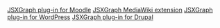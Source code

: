 <a href="https://github.com/jsxgraph/moodle-filter_jsxgraph">JSXGraph plug-in for Moodle</a>
<a href="https://github.com/jsxgraph/jsxgraph">JSXGraph MediaWiki extension</a>
<a href="https://wordpress.org/plugins/jsxgraph/">JSXGraph plug-in for WordPress</a>
<a href="https://www.drupal.org/project/jsxgraph">JSXGraph plug-in for Drupal</a>